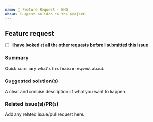```yaml
---
name: 🚀 Feature Request - ENG
about: Suggest an idea to the project.
---
```


## Feature request

- [ ] **I have looked at all the other requests before I submitted this issue**

### Summary

Quick summary what's this feature request about.

### Suggested solution(s)

A clear and concise description of what you want to happen.

### Related issue(s)/PR(s)

Add any related issue/pull request here.
